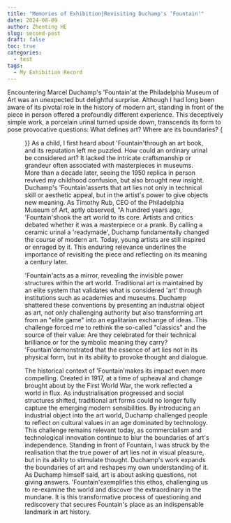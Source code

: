 ```yaml
---
title: "Memories of Exhibition|Revisiting Duchamp's ‘Fountain'"
date: 2024-08-09
author: Zhenting HE
slug: second-post
draft: false
toc: true
categories:
  - test
tags:
  - My Exhibition Record
---
```


Encountering Marcel Duchamp's 'Fountain'at the Philadelphia Museum of Art was an unexpected but delightful surprise. Although I had long been aware of its pivotal role in the history of modern art, standing in front of the piece in person offered a profoundly different experience. This deceptively simple work, a porcelain urinal turned upside down, transcends its form to pose provocative questions: What defines art? Where are its boundaries?
{<figure src="/images/Fountain.jpg" title="'Fountain', Note: The fountain in the collection of the Philadelphia Museum of Art is one of the earliest of 14 reproductions as large as the original. The signature, 'R. Mutt 1917' was added by Duchamp himself in 1950." width="360">}}
As a child, I first heard about 'Fountain'through an art book, and its reputation left me puzzled. How could an ordinary urinal be considered art? It lacked the intricate craftsmanship or grandeur often associated with masterpieces in museums. More than a decade later, seeing the 1950 replica in person revived my childhood confusion, but also brought new insight. Duchamp's 'Fountain'asserts that art lies not only in technical skill or aesthetic appeal, but in the artist's power to give objects new meaning. As Timothy Rub, CEO of the Philadelphia Museum of Art, aptly observed, "A hundred years ago, 'Fountain'shook the art world to its core. Artists and critics debated whether it was a masterpiece or a prank. By calling a ceramic urinal a 'readymade', Duchamp fundamentally changed the course of modern art. Today, young artists are still inspired or enraged by it. This enduring relevance underlines the importance of revisiting the piece and reflecting on its meaning a century later.

'Fountain'acts as a mirror, revealing the invisible power structures within the art world. Traditional art is maintained by an elite system that validates what is considered 'art' through institutions such as academies and museums. Duchamp shattered these conventions by presenting an industrial object as art, not only challenging authority but also transforming art from an "elite game" into an egalitarian exchange of ideas. This challenge forced me to rethink the so-called "classics" and the source of their value: Are they celebrated for their technical brilliance or for the symbolic meaning they carry? 'Fountain'demonstrated that the essence of art lies not in its physical form, but in its ability to provoke thought and dialogue.

The historical context of 'Fountain'makes its impact even more compelling. Created in 1917, at a time of upheaval and change brought about by the First World War, the work reflected a world in flux. As industrialisation progressed and social structures shifted, traditional art forms could no longer fully capture the emerging modern sensibilities. By introducing an industrial object into the art world, Duchamp challenged people to reflect on cultural values in an age dominated by technology. This challenge remains relevant today, as commercialism and technological innovation continue to blur the boundaries of art's independence. Standing in front of Fountain, I was struck by the realisation that the true power of art lies not in visual pleasure, but in its ability to stimulate thought. Duchamp's work expands the boundaries of art and reshapes my own understanding of it. As Duchamp himself said, art is about asking questions, not giving answers. 'Fountain'exemplifies this ethos, challenging us to re-examine the world and discover the extraordinary in the mundane. It is this transformative process of questioning and rediscovery that secures Fountain's place as an indispensable landmark in art history.
